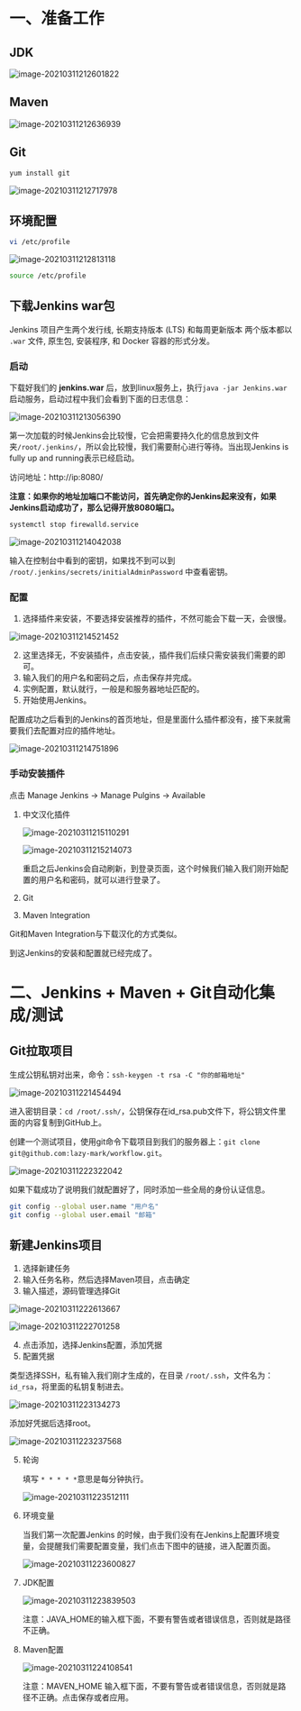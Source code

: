 # 一、准备工作

## JDK

![image-20210311212601822](assert/image-20210311212601822.png)

## Maven

![image-20210311212636939](assert/image-20210311212636939.png)

## Git

```bash
yum install git
```

![image-20210311212717978](assert/image-20210311212717978.png)

## 环境配置

```bash
vi /etc/profile
```

![image-20210311212813118](assert/image-20210311212813118.png)

```bash
source /etc/profile
```



## 下载Jenkins war包

Jenkins 项目产生两个发行线, 长期支持版本 (LTS) 和每周更新版本
两个版本都以 `.war` 文件, 原生包, 安装程序, 和 Docker 容器的形式分发。

### 启动

下载好我们的 **jenkins.war** 后，放到linux服务上，执行`java -jar Jenkins.war`启动服务，启动过程中我们会看到下面的日志信息：

![image-20210311213056390](assert/image-20210311213056390.png)

第一次加载的时候Jenkins会比较慢，它会把需要持久化的信息放到文件夹`/root/.jenkins/`，所以会比较慢，我们需要耐心进行等待。当出现Jenkins is fully up and running表示已经启动。

访问地址：http://ip:8080/

**注意：如果你的地址加端口不能访问，首先确定你的Jenkins起来没有，如果Jenkins启动成功了，那么记得开放8080端口。**

```bash
systemctl stop firewalld.service
```

![image-20210311214042038](assert/image-20210311214042038.png)

输入在控制台中看到的密钥，如果找不到可以到 `/root/.jenkins/secrets/initialAdminPassword` 中查看密钥。

### 配置

1. 选择插件来安装，不要选择安装推荐的插件，不然可能会下载一天，会很慢。

![image-20210311214521452](assert/image-20210311214521452.png)

2. 这里选择无，不安装插件，点击安装,，插件我们后续只需安装我们需要的即可。
3. 输入我们的用户名和密码之后，点击保存并完成。
4. 实例配置，默认就行，一般是和服务器地址匹配的。
5. 开始使用Jenkins。



配置成功之后看到的Jenkins的首页地址，但是里面什么插件都没有，接下来就需要我们去配置对应的插件地址。

![image-20210311214751896](assert/image-20210311214751896.png)

### 手动安装插件

点击 Manage Jenkins -> Manage Pulgins -> Available

1. 中文汉化插件

   ![image-20210311215110291](assert/image-20210311215110291.png)

   ![image-20210311215214073](assert/image-20210311215214073.png)

   重启之后Jenkins会自动刷新，到登录页面，这个时候我们输入我们刚开始配置的用户名和密码，就可以进行登录了。

2. Git

3. Maven Integration

Git和Maven Integration与下载汉化的方式类似。

到这Jenkins的安装和配置就已经完成了。

# 二、Jenkins + Maven + Git自动化集成/测试

## Git拉取项目

生成公钥私钥对出来，命令：`ssh-keygen -t rsa -C "你的邮箱地址"`

![image-20210311221454494](assert/image-20210311221454494.png)

进入密钥目录：`cd /root/.ssh/`，公钥保存在id_rsa.pub文件下，将公钥文件里面的内容复制到GitHub上。



创建一个测试项目，使用git命令下载项目到我们的服务器上：`git clone git@github.com:lazy-mark/workflow.git`。

![image-20210311222322042](assert/image-20210311222322042.png)

如果下载成功了说明我们就配置好了，同时添加一些全局的身份认证信息。

```bash
git config --global user.name "用户名"
git config --global user.email "邮箱"
```





## 新建Jenkins项目

1. 选择新建任务
2. 输入任务名称，然后选择Maven项目，点击确定
3. 输入描述，源码管理选择Git

![image-20210311222613667](assert/image-20210311222613667.png)

![image-20210311222701258](assert/image-20210311222701258.png)

4. 点击添加，选择Jenkins配置，添加凭据
5. 配置凭据

类型选择SSH，私有输入我们刚才生成的，在目录 `/root/.ssh`，文件名为：`id_rsa`，将里面的私钥复制进去。

![image-20210311223134273](assert/image-20210311223134273.png)

添加好凭据后选择root。

![image-20210311223237568](assert/image-20210311223237568.png)

5. 轮询

   填写 `* * * * *`意思是每分钟执行。

   ![image-20210311223512111](assert/image-20210311223512111.png)

6. 环境变量

   当我们第一次配置Jenkins 的时候，由于我们没有在Jenkins上配置环境变量，会提醒我们需要配置变量，我们点击下图中的链接，进入配置页面。

   ![image-20210311223600827](assert/image-20210311223600827.png)

7. JDK配置

   ![image-20210311223839503](assert/image-20210311223839503.png)

   注意：JAVA_HOME的输入框下面，不要有警告或者错误信息，否则就是路径不正确。

8. Maven配置

   ![image-20210311224108541](assert/image-20210311224108541.png)

   注意：MAVEN_HOME 输入框下面，不要有警告或者错误信息，否则就是路径不正确。点击保存或者应用。